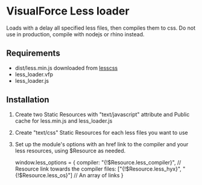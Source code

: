 VisualForce Less loader
=======================

Loads with a delay all specified less files, then compiles them to css.
Do not use in production, compile with nodejs or rhino instead.

Requirements
------------
- dist/less.min.js downloaded from [lesscss](http://lesscss.org/#client-side-usage)
- less_loader.vfp
- less_loader.js

Installation
------------
1. Create two Static Resources with "text/javascript" attribute and Public cache for less.min.js and less_loader.js
2. Create "text/css" Static Resources for each less files you want to use
3. Set up the module's options with an href link to the compiler and your less resources, using $Resource as needed.

    window.less_options =  {
        compiler: 	"{!$Resource.less_compiler}", // Resource link towards the compiler
        files:		["{!$Resource.less_hyx}", "{!$Resource.less_os}"] // An array of links 
    }


